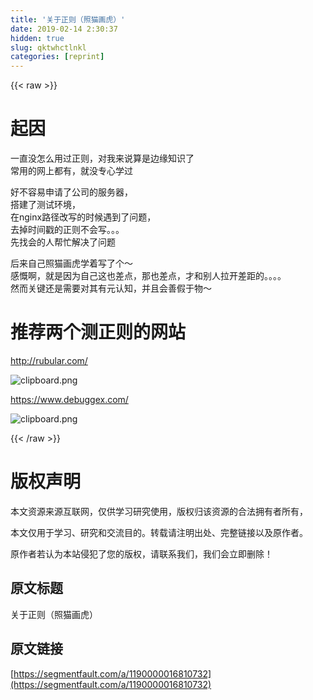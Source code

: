 ```yaml
---
title: '关于正则（照猫画虎）' 
date: 2019-02-14 2:30:37
hidden: true
slug: qktwhctlnkl
categories: [reprint]
---
```


{{< raw >}}

                    
<h1 id="articleHeader0">起因</h1>
<p>一直没怎么用过正则，对我来说算是边缘知识了<br>常用的网上都有，就没专心学过</p>
<p>好不容易申请了公司的服务器，<br>搭建了测试环境，<br>在nginx路径改写的时候遇到了问题，<br>去掉时间戳的正则不会写。。。<br>先找会的人帮忙解决了问题</p>
<p>后来自己照猫画虎学着写了个～<br>感慨啊，就是因为自己这也差点，那也差点，才和别人拉开差距的。。。。<br>然而关键还是需要对其有元认知，并且会善假于物～</p>
<h1 id="articleHeader1">推荐两个测正则的网站</h1>
<p><a href="http://rubular.com/" rel="nofollow noreferrer" target="_blank">http://rubular.com/</a></p>
<p><span class="img-wrap"><img data-src="/img/bVbiHmG?w=2164&amp;h=1028" src="https://static.alili.tech/img/bVbiHmG?w=2164&amp;h=1028" alt="clipboard.png" title="clipboard.png" style="cursor: pointer; display: inline;"></span></p>
<p><a href="https://www.debuggex.com/" rel="nofollow noreferrer" target="_blank">https://www.debuggex.com/</a></p>
<p><span class="img-wrap"><img data-src="/img/bVbiHmE?w=1768&amp;h=1354" src="https://static.alili.tech/img/bVbiHmE?w=1768&amp;h=1354" alt="clipboard.png" title="clipboard.png" style="cursor: pointer; display: inline;"></span></p>

                
{{< /raw >}}

# 版权声明
本文资源来源互联网，仅供学习研究使用，版权归该资源的合法拥有者所有，

本文仅用于学习、研究和交流目的。转载请注明出处、完整链接以及原作者。

原作者若认为本站侵犯了您的版权，请联系我们，我们会立即删除！

## 原文标题
关于正则（照猫画虎）

## 原文链接
[https://segmentfault.com/a/1190000016810732](https://segmentfault.com/a/1190000016810732)

